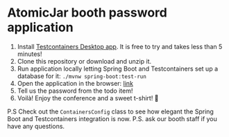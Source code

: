 # AtomicJar booth password application

1. Install [Testcontainers Desktop app](https://testcontainers.com/desktop?utm_medium=event&utm_source=2023-springone&utm_content=raffle-repo). It is free to try and takes less than 5 minutes!
2. Clone this repository or download and unzip it. 
3. Run application locally letting Spring Boot and Testcontainers set up a database for it: `./mvnw spring-boot:test-run`
4. Open the application in the browser: [link](http://localhost:8080/?http://localhost:8080/todos)
5. Tell us the password from the todo item! 
6. Voilà! Enjoy the conference and a sweet t-shirt! 🤞

P.S Check out the `ContainersConfig` class to see how elegant the Spring Boot and Testcontainers integration is now.
P.S. ask our booth staff if you have any questions.
